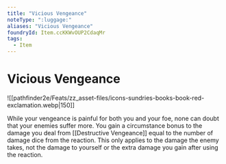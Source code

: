 ```yaml
---
title: "Vicious Vengeance"
noteType: ":luggage:"
aliases: "Vicious Vengeance"
foundryId: Item.ccKKWvOUP2CdaqMr
tags:
  - Item
---
```


# Vicious Vengeance
![[pathfinder2e/Feats/zz_asset-files/icons-sundries-books-book-red-exclamation.webp|150]]

While your vengeance is painful for both you and your foe, none can doubt that your enemies suffer more. You gain a circumstance bonus to the damage you deal from [[Destructive Vengeance]] equal to the number of damage dice from the reaction. This only applies to the damage the enemy takes, not the damage to yourself or the extra damage you gain after using the reaction.
